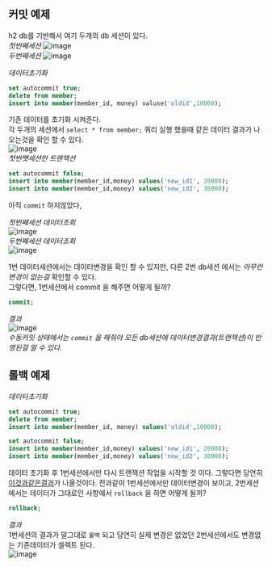 ## 커밋 예제

h2 db를 기반해서 여기 두개의 db 세션이 있다. <br>
*첫번째세션* 
![image](https://github.com/GukSense/TIL/assets/101082667/9e98bd5f-404e-4230-be46-f6819fe377da)<br>
*두번째세션*
![image](https://github.com/GukSense/TIL/assets/101082667/de35da96-80fe-4011-94d6-0c50a0bdeff1)<br>



*데이터초기화*
```sql
set autocommit true;
delete from member;
insert into member(member_id, money) valuse('oldid',10000);
```

기존 데이터를 초기화 시켜준다.<br>
각 두개의 세션에서 `select * from member;` 쿼리 실행 했을때 같은 데이터 결과가 나오는것을 확인 할 수 있다.<br>
![image](https://github.com/GukSense/TIL/assets/101082667/b8c123fb-babc-4263-b70d-7b367eb9de26)
<br>
*첫번쨋세션만 트랜잭션*
```sql
set autocommit false;
insert into member(member_id,money) values('new_id1', 20000);
insert into member(member_id,money) values('new_id2', 30000);
```
아직 `commit` 하지않았다, 

*첫번째세션 데이터조회* <br>
![image](https://github.com/GukSense/TIL/assets/101082667/531f4634-e117-41d0-9e3f-dec34210b5e8) <br>
*두번째세션 데이터조회* <br>
![image](https://github.com/GukSense/TIL/assets/101082667/d3c5adc1-596f-42c4-b562-51cd0f6219cc) <br>

1번 데이터세션에서는 데이터변경을 확인 할 수 있지만, 다른 2번 db세션 에서는 *아무런 변경이 없는걸* 확인할 수 있다.<br>
그렇다면, 1번세션에서 commit 을 해주면 어떻게 될까?
```sql 1번세션
commit;
```
*결과* <br>
![image](https://github.com/GukSense/TIL/assets/101082667/35ea664d-f50e-400f-a6f8-b3530605769b)<br>
*수동커밋 상태에서는 `commit` 을 해줘야 모든 db세션에 데이터변경결과(트랜잭션)이 반영된걸 알 수 있다.*

## 롤백 예제
*데이터초기화*
```sql
set autocommit true;
delete from member;
insert into member(member_id, money) values('oldid',10000);
```
```sql
set autocommit false;
insert into member(member_id,money) values('new_id1', 20000);
insert into member(member_id,money) values('new_id2', 30000);
```
데이터 초기화 후 1번세션에서만 다시 트랜잭션 작업을 시작할 것 이다.  그렇다면 당연히  [이것과같은결과](https://github.com/GukSense/TIL/assets/101082667/531f4634-e117-41d0-9e3f-dec34210b5e8)가 나올것이다. 
전과같이 1번세션에서만 데이터변경이 보이고, 2번세션에서는 데이터가 그대로인 사항에서 `rollback` 을 하면 어떻게 될까?

```sql
rollback;
```
*결과* <br>
1번세션의 결과가 말그대로 `롤백` 되고 당연히 실제 변경은 없었던 2번세션에서도 변경없는 기존데이터가 셀렉트 된다. <br>
![image](https://github.com/GukSense/TIL/assets/101082667/3d2d1199-8ea0-44a8-b4d0-c39da43958ed)

